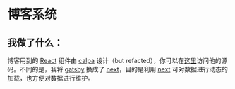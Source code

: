 # 博客系统
## 我做了什么：
博客用到的 [React]() 组件由 [calpa](https://calpa.me) 设计（but refacted），你可以在[这里](https://github.com/calpa/gatsby-starter-calpa-blog)访问他的源码。不同的是，我将 [gatsby](https://www.gatsbyjs.org/) 换成了 [next](https://nextjs.org/)，目的是利用 [next](https://nextjs.org/) 可对数据进行动态的加载，也方便对数据进行维护。
